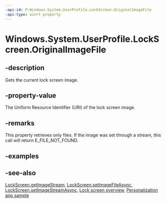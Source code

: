 ```yaml
---
-api-id: P:Windows.System.UserProfile.LockScreen.OriginalImageFile
-api-type: winrt property
---
```


<!-- Property syntax
public Windows.Foundation.Uri OriginalImageFile { get; }
-->

# Windows.System.UserProfile.LockScreen.OriginalImageFile

## -description
Gets the current lock screen image.

## -property-value
The Uniform Resource Identifier (URI) of the lock screen image.

## -remarks
This property retrieves only files. If the image was set through a stream, this call will return E_FILE_NOT_FOUND.

## -examples

## -see-also
[LockScreen.getImageStream](lockscreen_getimagestream_155459607.md), [LockScreen.setImageFileAsync](lockscreen_setimagefileasync_1369237904.md), [LockScreen.setImageStreamAsync](lockscreen_setimagestreamasync_1444410973.md), [Lock screen overview](https://docs.microsoft.com/previous-versions/windows/apps/hh779720(v=win.10)), [Personalization app sample](http://code.msdn.microsoft.com/windowsapps/Personalization-App-sample-9ebfe147)
